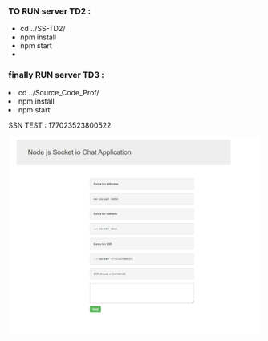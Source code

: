 
<h3> TO RUN server TD2 : </h3>

<ul>
<li> cd ../SS-TD2/ </li>

<li> npm install </li>

<li> npm start <li>
</ul>


<h3>finally RUN server TD3 :</h3>

<li>cd ../Source_Code_Prof/</li>

<li>npm install</li>

<li>npm start</li>


<p>SSN TEST : 177023523800522</p>


![Alt text](capture.PNG?raw=true "On Start")
